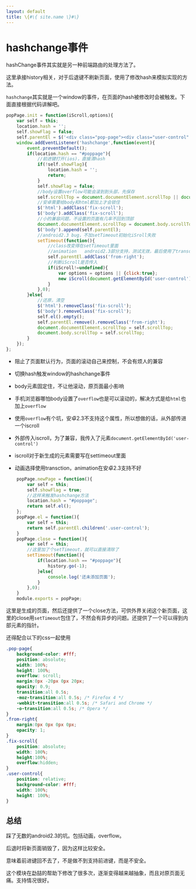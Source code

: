 ```yaml
---
layout: default
title: \{#\{ site.name \}#\}
---
```

# hashchange事件
hashChange事件其实就是另一种前端路由的处理方法了。

这里承接history相关，对于后退键不刷新页面，使用了修改hash来模拟实现的方法。

`hashchange`其实就是一个window的事件，在页面的hash被修改时会被触发。下面直接根据代码讲解吧。

```javascript
popPage.init = function(iScroll,options){
    var self = this;
    location.hash = '';
    self.showFlag = false;
    self.parentEl = $('<div class="pop-page"><div class="user-control" id="user-control"></div></div>');
    window.addEventListener('hashchange',function(event){
        event.preventDefault();
        if(location.hash == "#poppage"){
            //前进键打开(ios)，直接清hash
            if(!self.showFlag){
                location.hash = '';
                return;
            }
            self.showFlag = false;
            //body设置overflow可能会滚到到头部，先保存
            self.scrollTop = document.documentElement.scrollTop || document.body.scrollTop;
            //安卓需要给body和html都加上才会锁住
            $('html').addClass('fix-scroll');
            $('body').addClass('fix-scroll');
            //小的兼容问题，不设置的页面有几率不回到顶部
            document.documentElement.scrollTop = document.body.scrollTop = 0;
            $('body').append(self.parentEl);
            //android2.3 bug，不加setTimeout初始化iSroll失败
            setTimeout(function(){
                //class改变得在setTimeout里面
                //animation   android2.3部分支持，测试无效，最后使用了transction
                self.parentEl.addClass('from-right');
                //判断iScroll是否传入
                if(iScroll!=undefined){
                    var options = options || {click:true};
                    new iScroll(document.getElementById('user-control'),options);
                }
            },0);
        }else{
            //还原，清空
            $('html').removeClass('fix-scroll');
            $('body').removeClass('fix-scroll');
            self.el().empty();
            self.parentEl.remove().removeClass('from-right');
            document.documentElement.scrollTop = self.scrollTop;
            document.body.scrollTop = self.scrollTop;
        }
    });
};
```

- 阻止了页面默认行为，页面的滚动自己来控制，不会有烦人的兼容

- 切换hash触发window的hashchange事件

- body元素固定住，不让他滚动，原页面最小影响

- 手机浏览器哪怕body设置了`overflow`也是可以滚动的，解决方式是给`html`也加上`overflow`

- 使用`overflow`有个坑，安卓2.3不支持这个属性，所以想做的话，从外部传进一个iscroll

- 外部传入iscroll，为了兼容，我传入了元素`document.getElementById('user-control')`

- iscroll对于新生成的元素需要写在settimeout里面

- 动画选择使用transction，animation在安卓2.3支持不好

```javascript
    popPage.newPage = function(){
        var self = this;
        self.showFlag = true;
        //这样来触发hashchange方法
        location.hash = "#poppage";
        return self.el();
    };
    popPage.el = function(){
        var self = this;
        return self.parentEl.children('.user-control');
    }
    popPage.close = function(){
        var self = this;
        //这里加了个setTimeout，就可以直接清除了
        setTimeout(function(){
            if(location.hash == "#poppage"){
                history.go(-1);  
            }else{
                console.log('还未添加页面');
            }    
        },0);
    }
    module.exports = popPage;
```

这里是生成的页面，然后还提供了一个close方法，可供外界关闭这个新页面，这里的close用`setTimeout`包住了，不然会有异步的问题。还提供了一个可以得到内部元素的指针。

还得配合以下的css一起使用

```css
.pop-page{
    background-color: #fff;
    position: absolute;
    width: 100%;
    height: 100%;
    overflow: scroll;
    margin:0px -20px 0px 20px;
    opacity: 0.9;
    transition:all 0.5s;
    -moz-transition:all 0.5s; /* Firefox 4 */
    -webkit-transition:all 0.5s; /* Safari and Chrome */
    -o-transition:all 0.5s; /* Opera */
}
.from-right{
    margin:0px 0px 0px 0px;
    opacity: 1;
}
.fix-scroll{
    position: absolute;
    width: 100%;
    height:100%;
    overflow:hidden;
}
.user-control{
    position: relative;
    background-color: #fff;
    width: 100%;
    height: 100%;
}
```

## 总结
踩了无数的android2.3的坑。包括动画，overflow。

后退时将新页面销毁了，因为这样比较安全。

意味着前进键回不去了，不是做不到支持前进键，而是不安全。

这个模块在勐喆的帮助下修改了很多次，逐渐变得越来越抽象，而且对原页面无痛。支持情况很好。
